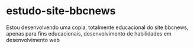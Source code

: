 # estudo-site-bbcnews
Estou desenvolvendo uma copia, totalmente educacional do site bbcnews, apenas para fins educacionais, desenvolvimento de habilidades em desenvolvimento web
